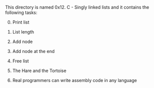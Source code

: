 This directory is named 0x12. C - Singly linked lists and it contains the following tasks:

0. Print list

1. List length

2. Add node

3. Add node at the end

4. Free list

5. The Hare and the Tortoise

6. Real programmers can write assembly code in any language